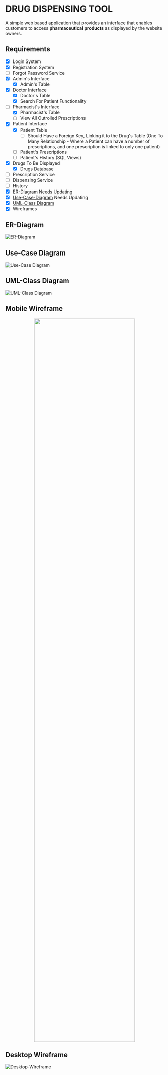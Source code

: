 # DRUG DISPENSING TOOL

A simple web based application that provides an interface that enables customers to access **pharmaceutical products** as displayed by the website owners.

## Requirements

- [x] Login System
- [x] Registration System
- [ ] Forgot Password Service
- [x] Admin's Interface
  - [x] Admin's Table
- [x] Doctor Interface
  - [x] Doctor's Table
  - [x] Search For Patient Functionality
- [ ] Pharmacist's Interface
  - [x] Pharmacist's Table
  - [ ] View All Outrolled Prescriptions
- [x] Patient Interface
  - [x] Patient Table
    - [ ] Should Have a Foreign Key, Linking it to the Drug's Table (One To Many Relationship - Where a Patient can have a number of prescriptions, and one prescription is linked to only one patient)
  - [ ] Patient's Prescriptions
  - [ ] Patient's History (SQL Views)
- [x] Drugs To Be Displayed
  - [x] Drugs Database
- [ ] Prescription Service
- [ ] Dispensing Service
- [ ] History
- [x] [ER-Diagram](#er-diagram "Goto ER-Diagram") Needs Updating
- [x] [Use-Case-Diagram](#use-case-diagram "Goto Use-Case Diagram") Needs Updating
- [x] [UML-Class Diagram](#uml-class-diagram "Goto UML-Class Diagram")
- [x] Wireframes

## ER-Diagram

![ER-Diagram](./assets/images/ER-Diagram.png)

## Use-Case Diagram

![Use-Case Diagram](./assets/images/Use-Case-Diagram.png)

## UML-Class Diagram

![UML-Class Diagram](./assets/images/classDiagram.drawio.png)

## Mobile Wireframe

<p align="center">
  <img width="320" height="2297" src="./assets/images/iPhone%20SE%20-%201%20Wireframe.png">
</p>

## Desktop Wireframe

![Desktop-Wireframe](./assets/images/Desktop%20-%201%20Wireframe.png)
